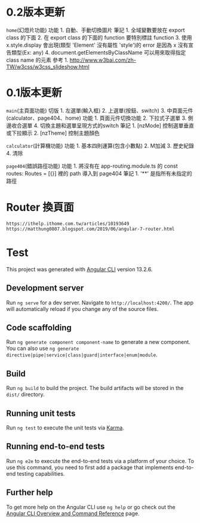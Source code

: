 # 0.2版本更新
`home`(幻燈片功能)
    功能
        1.  自動、手動切換圖片
    筆記
        1.  全域變數要放在 export class 的下面
        2.  在 export class 的下面的 function 要特別標註 function
        3.  使用 x.style.display 會出現(類型 'Element' 沒有屬性 'style')的 error 是因為 x 沒有宣告類型(Ex: any)
        4.  document.getElementsByClassName 可以用來取得指定 class name 的元素
    參考 
        1.  http://www.w3bai.com/zh-TW/w3css/w3css_slideshow.html

# 0.1版本更新
`main`(主頁面功能)
    切版
        1.  左選單(輸入框)
        2.  上選單(按鈕、switch)
        3.  中頁面元件(calculator、page404、home)
    功能
        1.  頁面元件切換功能
        2.  下拉式子選單
        3.  側邊收合選單
        4.  切換主題和選單呈現方式的switch
    筆記
        1.  [nzMode] 控制選單垂直或下拉顯示
        2.  [nzTheme] 控制主題顏色

`calculator`(計算機功能)
    功能
        1.  基本四則運算(包含小數點)
        2.  M加減
        3.  歷史紀錄
        4.  清除

`page404`(錯誤路徑功能)
    功能
        1.  將沒有在 app-routing.module.ts 的 const routes: Routes = [{}] 裡的 path 導入到 page404
    筆記
        1.  '**' 是指所有未指定的路徑



# Router 換頁面
`https://ithelp.ithome.com.tw/articles/10193649`
`https://matthung0807.blogspot.com/2019/06/angular-7-router.html`



# Test

This project was generated with [Angular CLI](https://github.com/angular/angular-cli) version 13.2.6.

## Development server

Run `ng serve` for a dev server. Navigate to `http://localhost:4200/`. The app will automatically reload if you change any of the source files.

## Code scaffolding

Run `ng generate component component-name` to generate a new component. You can also use `ng generate directive|pipe|service|class|guard|interface|enum|module`.

## Build

Run `ng build` to build the project. The build artifacts will be stored in the `dist/` directory.

## Running unit tests

Run `ng test` to execute the unit tests via [Karma](https://karma-runner.github.io).

## Running end-to-end tests

Run `ng e2e` to execute the end-to-end tests via a platform of your choice. To use this command, you need to first add a package that implements end-to-end testing capabilities.

## Further help

To get more help on the Angular CLI use `ng help` or go check out the [Angular CLI Overview and Command Reference](https://angular.io/cli) page.
